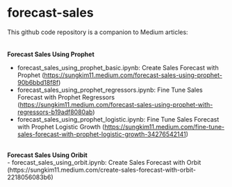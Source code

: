 # forecast-sales
This github code repository is a companion to Medium articles:
<BR>
<BR>  
<B>Forecast Sales Using Prophet</B>
<BR>  
- forecast_sales_using_prophet_basic.ipynb: Create Sales Forecast with Prophet (https://sungkim11.medium.com/forecast-sales-using-prophet-90b6bbd18f8f)
- forecast_sales_using_prophet_regressors.ipynb: Fine Tune Sales Forecast with Prophet Regressors (https://sungkim11.medium.com/forecast-sales-using-prophet-with-regressors-b19adf8080ab)
- forecast_sales_using_prophet_logistic.ipynb: Fine Tune Sales Forecast with Prophet Logistic Growth (https://sungkim11.medium.com/fine-tune-sales-forecast-with-prophet-logistic-growth-34276542141)
<BR>
<B>Forecast Sales Using Oribit</B>
<BR>  
- forecast_sales_using_orbit.ipynb: Create Sales Forecast with Orbit (https://sungkim11.medium.com/create-sales-forecast-with-orbit-2218056083b6)
    
